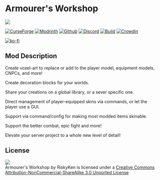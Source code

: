 # Armourer's Workshop

![](http://plushie.moe/projects/armourers_workshop/images/aw_banner.png)

[![CurseForge](http://cf.way2muchnoise.eu/short_229523_downloads.svg)](https://minecraft.curseforge.com/projects/armourers-workshop) [![Modrinth](https://img.shields.io/modrinth/dt/y4JF3gXL?label=modrinth)](https://modrinth.com/mod/armourers-workshop) [![Github](https://img.shields.io/github/downloads/Armourers-Workshop/Armourers-Workshop/total?label=github)](https://github.com/Armourers-Workshop/Armourers-Workshop/releases) [![Discord](https://img.shields.io/discord/277389736165769216)](https://discord.gg/5Z3KKvU) [![Build](https://img.shields.io/github/actions/workflow/status/Armourers-Workshop/Armourers-Workshop/ci.yml)](https://github.com/Armourers-Workshop/Armourers-Workshop/actions) [![Crowdin](https://badges.crowdin.net/armourers-workshop/localized.svg)](https://crowdin.com/project/armourers-workshop)

[![ko-fi](https://www.ko-fi.com/img/githubbutton_sm.svg)](https://ko-fi.com/K3K3WVTZ)

## Mod Description

Create voxel-art to replace or add to the player model, equipment models, CNPCs, and more!

Create decoration blocks for your worlds.

Share your creations on a global library, or a sever specific one.

Direct management of player-equipped skins via commands, or let the player use a GUI.

Support via command/config for making most modded items skinable.

Support the better combat, epic fight and more!

Elevate your server project to a whole new level of detail!
    
## License
![](https://i.creativecommons.org/l/by-nc-sa/3.0/88x31.png)  
Armourer's Workshop by RiskyKen is licensed under a [Creative Commons Attribution-NonCommercial-ShareAlike 3.0 Unported License](https://creativecommons.org/licenses/by-nc-sa/3.0/)
